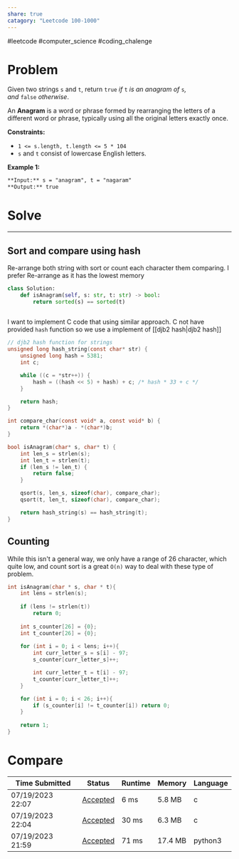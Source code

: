 ```yaml
---
share: true
catagory: "Leetcode 100-1000"
---
```

#leetcode #computer_science #coding_chalenge

# Problem

Given two strings `s` and `t`, return `true` _if_ `t` _is an anagram of_ `s`_, and_ `false` _otherwise_.

An **Anagram** is a word or phrase formed by rearranging the letters of a different word or phrase, typically using all the original letters exactly once.

**Constraints:**

- `1 <= s.length, t.length <= 5 * 104`
- `s` and `t` consist of lowercase English letters.

**Example 1:**
```markdown
**Input:** s = "anagram", t = "nagaram"
**Output:** true
```

# Solve
---
## Sort and compare using hash
Re-arrange both string with sort or count each character them comparing.
I prefer Re-arrange as it has the lowest memory

```python
class Solution:
    def isAnagram(self, s: str, t: str) -> bool:
        return sorted(s) == sorted(t)
        
```

I want to implement C code that using similar approach. C not have provided `hash` function so we use a implement of [[djb2 hash|djb2 hash]]
```c
// djb2 hash function for strings
unsigned long hash_string(const char* str) {
    unsigned long hash = 5381;
    int c;

    while ((c = *str++)) {
        hash = ((hash << 5) + hash) + c; /* hash * 33 + c */
    }

    return hash;
}

int compare_char(const void* a, const void* b) {
    return *(char*)a - *(char*)b;
}

bool isAnagram(char* s, char* t) {
    int len_s = strlen(s);
    int len_t = strlen(t);
    if (len_s != len_t) {
        return false;
    }

    qsort(s, len_s, sizeof(char), compare_char);
    qsort(t, len_t, sizeof(char), compare_char);

    return hash_string(s) == hash_string(t);
}
```

## Counting
While this isn't a general way, we only have a range of 26 character, which quite low, and count sort is a great `O(n)` way to deal with these type of problem.

```c
int isAnagram(char * s, char * t){
    int lens = strlen(s);
    
    if (lens != strlen(t)) 
        return 0;
    
    int s_counter[26] = {0};
    int t_counter[26] = {0};
    
    for (int i = 0; i < lens; i++){
        int curr_letter_s = s[i] - 97;
        s_counter[curr_letter_s]++;

        int curr_letter_t = t[i] - 97;
        t_counter[curr_letter_t]++;
    }

    for (int i = 0; i < 26; i++){
        if (s_counter[i] != t_counter[i]) return 0;
    }
    
    return 1;
}
```

# Compare

|Time Submitted|Status|Runtime|Memory|Language|
|---|---|---|---|---|
|07/19/2023 22:07|[Accepted](https://leetcode.com/submissions/detail/998549627/)|6 ms|5.8 MB|c|
|07/19/2023 22:04|[Accepted](https://leetcode.com/submissions/detail/998547255/)|30 ms|6.3 MB|c|
|07/19/2023 21:59|[Accepted](https://leetcode.com/submissions/detail/998543603/)|71 ms|17.4 MB|python3|